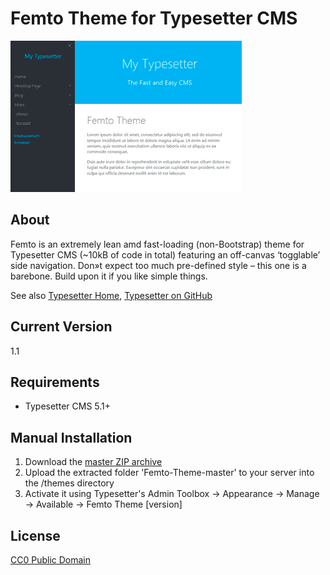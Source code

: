 # Femto Theme for Typesetter CMS #

![Screenshot](/screenshot.png?raw=true)

## About ##

Femto is an extremely lean amd fast-loading (non-Bootstrap) theme for Typesetter CMS (~10kB of code in total) featuring an off-canvas &lsquo;togglable&rsquo; side navigation. Don&raquo;t expect too much pre-defined style &ndash; this one is a barebone. Build upon it if you like simple things.

See also [Typesetter Home](http://www.typesettercms.com), [Typesetter on GitHub](https://github.com/Typesetter/Typesetter)

## Current Version
1.1

## Requirements
* Typesetter CMS 5.1+

## Manual Installation
1. Download the [master ZIP archive](https://github.com/juek/Femto-Theme/archive/master.zip)
2. Upload the extracted folder 'Femto-Theme-master' to your server into the /themes directory
3. Activate it using Typesetter's Admin Toolbox &rarr; Appearance &rarr; Manage &rarr; Available &rarr; Femto Theme [version]

## License
[CC0 Public Domain](https://creativecommons.org/publicdomain/zero/1.0/)
